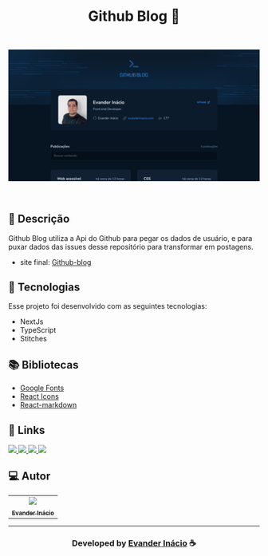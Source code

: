 <h1 align="center">
  Github Blog 📝
</h1>

<br>

![Resultado final do projeto](https://raw.githubusercontent.com/EvanderInacio/Github-Blog/main/public/github-blog-preview.png)

<br>

## 📝 Descrição 

Github Blog utiliza a Api do Github para pegar os dados de usuário, e para puxar dados das issues desse repositório para transformar em postagens.  

- site final: [Github-blog](https://github-blog-evander.vercel.app/)

## 🚀 Tecnologias

Esse projeto foi desenvolvido com as seguintes tecnologias:

- NextJs
- TypeScript
- Stitches

## 📚 Bibliotecas

- [Google Fonts](https://fonts.google.com/)
- [React Icons](https://react-icons.github.io/react-icons/)
- [React-markdown](https://remarkjs.github.io/react-markdown/)

## 🔗 Links

<p align="left">
 
 <a href="https://www.linkedin.com/in/evander-inacio" alt="Linkedin">
  <img src="https://img.shields.io/badge/-Linkedin-0A66C2?style=for-the-badge&logo=Linkedin&logoColor=FFFFFF&link=https://www.linkedin.com/in/evander-inacio"/> 
 </a>
 
 <a href="https://www.facebook.com/evandder.lopes" alt="Facebook">
  <img src="https://img.shields.io/badge/-Facebook-000dff?style=for-the-badge&logo=Facebook&logoColor=FFFFFF&link=https://www.facebook.com/evandder.lopes"/> 
 </a>
 
 <a href="https://twitter.com/Evander_Inacio" alt="Twitter">
  <img src="https://img.shields.io/badge/-Twitter-1DA1F2?style=for-the-badge&logo=Twitter&logoColor=FFFFFF&link=https://twitter.com/Evander_Inacio"/> 
 </a>

  <a href="https://www.evanderinacio.com/" alt="Portfolio">
  <img src="https://img.shields.io/badge/my_portfolio-000?style=for-the-badge&logo=ko-fi&logoColor=white&link=https://www.evanderinacio.com/"/>
 </a>

 </p>
 
## 💻 Autor<br>
<table>
  <tr>
    <td align="center">
      <a href="https://github.com/EvanderInacio">
        <img src="https://avatars.githubusercontent.com/u/72362299?s=96&v=4" width="100px;" /><br>
        <sub>
          <b>Evander Inácio</b>
        </sub>
      </a>
    </td>
  </tr>
</table>

-----

  <h3 align="center"> Developed by <a href="https://www.linkedin.com/in/evander-inacio/">Evander Inácio</a> ☕</h3>

